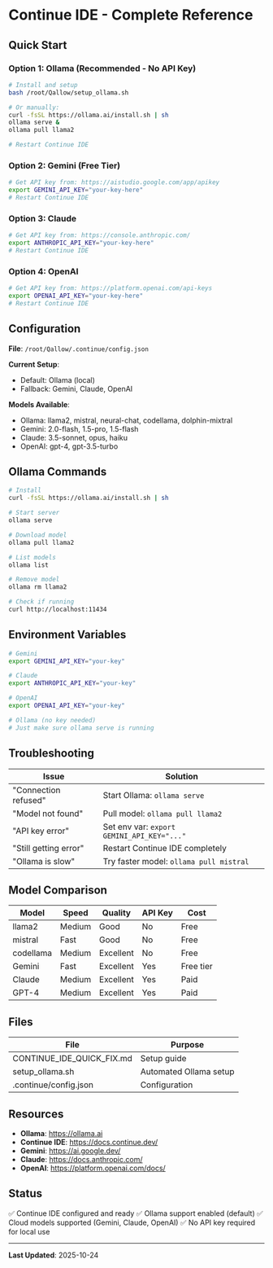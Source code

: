 # Continue IDE - Complete Reference

## Quick Start

### Option 1: Ollama (Recommended - No API Key)
```bash
# Install and setup
bash /root/Qallow/setup_ollama.sh

# Or manually:
curl -fsSL https://ollama.ai/install.sh | sh
ollama serve &
ollama pull llama2

# Restart Continue IDE
```

### Option 2: Gemini (Free Tier)
```bash
# Get API key from: https://aistudio.google.com/app/apikey
export GEMINI_API_KEY="your-key-here"
# Restart Continue IDE
```

### Option 3: Claude
```bash
# Get API key from: https://console.anthropic.com/
export ANTHROPIC_API_KEY="your-key-here"
# Restart Continue IDE
```

### Option 4: OpenAI
```bash
# Get API key from: https://platform.openai.com/api-keys
export OPENAI_API_KEY="your-key-here"
# Restart Continue IDE
```

## Configuration

**File**: `/root/Qallow/.continue/config.json`

**Current Setup**:
- Default: Ollama (local)
- Fallback: Gemini, Claude, OpenAI

**Models Available**:
- Ollama: llama2, mistral, neural-chat, codellama, dolphin-mixtral
- Gemini: 2.0-flash, 1.5-pro, 1.5-flash
- Claude: 3.5-sonnet, opus, haiku
- OpenAI: gpt-4, gpt-3.5-turbo

## Ollama Commands

```bash
# Install
curl -fsSL https://ollama.ai/install.sh | sh

# Start server
ollama serve

# Download model
ollama pull llama2

# List models
ollama list

# Remove model
ollama rm llama2

# Check if running
curl http://localhost:11434
```

## Environment Variables

```bash
# Gemini
export GEMINI_API_KEY="your-key"

# Claude
export ANTHROPIC_API_KEY="your-key"

# OpenAI
export OPENAI_API_KEY="your-key"

# Ollama (no key needed)
# Just make sure ollama serve is running
```

## Troubleshooting

| Issue | Solution |
|-------|----------|
| "Connection refused" | Start Ollama: `ollama serve` |
| "Model not found" | Pull model: `ollama pull llama2` |
| "API key error" | Set env var: `export GEMINI_API_KEY="..."` |
| "Still getting error" | Restart Continue IDE completely |
| "Ollama is slow" | Try faster model: `ollama pull mistral` |

## Model Comparison

| Model | Speed | Quality | API Key | Cost |
|-------|-------|---------|---------|------|
| llama2 | Medium | Good | No | Free |
| mistral | Fast | Good | No | Free |
| codellama | Medium | Excellent | No | Free |
| Gemini | Fast | Excellent | Yes | Free tier |
| Claude | Medium | Excellent | Yes | Paid |
| GPT-4 | Medium | Excellent | Yes | Paid |

## Files

| File | Purpose |
|------|---------|
| CONTINUE_IDE_QUICK_FIX.md | Setup guide |
| setup_ollama.sh | Automated Ollama setup |
| .continue/config.json | Configuration |

## Resources

- **Ollama**: https://ollama.ai
- **Continue IDE**: https://docs.continue.dev/
- **Gemini**: https://ai.google.dev/
- **Claude**: https://docs.anthropic.com/
- **OpenAI**: https://platform.openai.com/docs/

## Status

✅ Continue IDE configured and ready
✅ Ollama support enabled (default)
✅ Cloud models supported (Gemini, Claude, OpenAI)
✅ No API key required for local use

---

**Last Updated**: 2025-10-24

